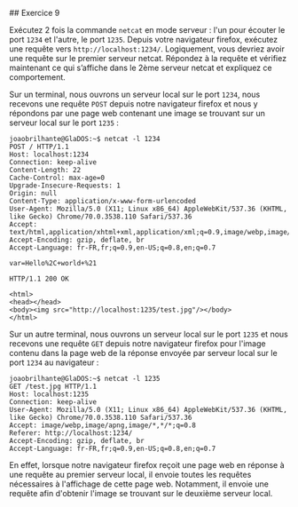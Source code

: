 ## Exercice 9

Exécutez 2 fois la commande `netcat` en mode serveur : l'un pour écouter le port
`1234` et l'autre, le port `1235`. Depuis votre navigateur firefox, exécutez une
requête vers `http://localhost:1234/`. Logiquement, vous devriez avoir une requête
sur le premier serveur netcat. Répondez à la requête et vérifiez maintenant ce
qui s’affiche dans le 2ème serveur netcat et expliquez ce comportement.

Sur un terminal, nous ouvrons un serveur local sur le port `1234`, nous recevons
une requête `POST` depuis notre navigateur firefox et nous y répondons par une
page web contenant une image se trouvant sur un serveur local sur le port `1235` :

	joaobrilhante@GlaDOS:~$ netcat -l 1234
	POST / HTTP/1.1
	Host: localhost:1234
	Connection: keep-alive
	Content-Length: 22
	Cache-Control: max-age=0
	Upgrade-Insecure-Requests: 1
	Origin: null
	Content-Type: application/x-www-form-urlencoded
	User-Agent: Mozilla/5.0 (X11; Linux x86_64) AppleWebKit/537.36 (KHTML, like Gecko) Chrome/70.0.3538.110 Safari/537.36
	Accept: text/html,application/xhtml+xml,application/xml;q=0.9,image/webp,image/apng,*/*;q=0.8
	Accept-Encoding: gzip, deflate, br
	Accept-Language: fr-FR,fr;q=0.9,en-US;q=0.8,en;q=0.7

	var=Hello%2C+world+%21

	HTTP/1.1 200 OK

	<html>
	<head></head>
	<body><img src="http://localhost:1235/test.jpg"/></body>
	</html>

Sur un autre terminal, nous ouvrons un serveur local sur le port `1235` et nous
recevons une requête `GET` depuis notre navigateur firefox pour l'image contenu
dans la page web de la réponse envoyée par serveur local sur le port `1234` au
navigateur :

	joaobrilhante@GlaDOS:~$ netcat -l 1235
	GET /test.jpg HTTP/1.1
	Host: localhost:1235
	Connection: keep-alive
	User-Agent: Mozilla/5.0 (X11; Linux x86_64) AppleWebKit/537.36 (KHTML, like Gecko) Chrome/70.0.3538.110 Safari/537.36
	Accept: image/webp,image/apng,image/*,*/*;q=0.8
	Referer: http://localhost:1234/
	Accept-Encoding: gzip, deflate, br
	Accept-Language: fr-FR,fr;q=0.9,en-US;q=0.8,en;q=0.7

En effet, lorsque notre navigateur firefox reçoit une page web en réponse à une
requête au premier serveur local, il envoie toutes les requêtes nécessaires à
l'affichage de cette page web. Notamment, il envoie une requête afin d'obtenir
l'image se trouvant sur le deuxième serveur local.
